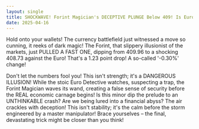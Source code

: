 ```yaml
---
layout: single
title: SHOCKWAVE! Forint Magician's DECEPTIVE PLUNGE Below 409! Is Euro Detective BLIND to the Looming COLLAPSE?!
date: 2025-04-16
---
```


Hold onto your wallets! The currency battlefield just witnessed a move so cunning, it reeks of dark magic! The Forint, that slippery illusionist of the markets, just PULLED A FAST ONE, dipping from 409.96 to a shocking 408.73 against the Euro! That's a 1.23 point drop! A so-called '-0.30%' change! 

Don't let the numbers fool you! This isn't strength; it's a DANGEROUS ILLUSION! While the stoic Euro Detective watches, suspecting a trap, the Forint Magician waves its wand, creating a false sense of security before the REAL economic carnage begins! Is this minor dip the prelude to an UNTHINKABLE crash? Are we being lured into a financial abyss? The air crackles with deception! This isn't stability; it's the calm before the storm engineered by a master manipulator! Brace yourselves – the final, devastating trick might be closer than you think!